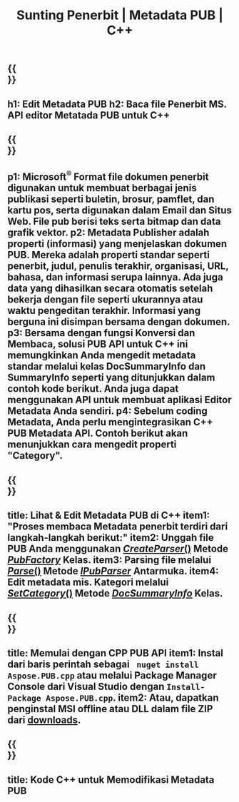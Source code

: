 ﻿---
translation: true
template: /_templates/metadata-cpp.md
title: Sunting Penerbit | Metadata PUB | C++
description: Baca Metadata file Publisher menggunakan PUB C++ API Solution. C++ API lokal memberi Anda akses ke properti SummaryInfo dan DocSummaryInfo.
url: /cpp/metadata/pub/
metakeywords: edit metadata pub, metadata file pub, editor metadata penerbit, baca metadata file pub, baca metadata pub
family: pub
platformtag: cpp
feature: metadata
aliases: /cpp/metadata/
---

{{<section banner>}}
---
h1: Edit Metadata PUB
h2: Baca file Penerbit MS. API editor Metatada PUB untuk C++
---

{{<section overview>}}
---
p1: Microsoft<sup>®</sup> Format file dokumen penerbit digunakan untuk membuat berbagai jenis publikasi seperti buletin, brosur, pamflet, dan kartu pos, serta digunakan dalam Email dan Situs Web. File pub berisi teks serta bitmap dan data grafik vektor.
p2: Metadata Publisher adalah properti (informasi) yang menjelaskan dokumen PUB. Mereka adalah properti standar seperti penerbit, judul, penulis terakhir, organisasi, URL, bahasa, dan informasi serupa lainnya. Ada juga data yang dihasilkan secara otomatis setelah bekerja dengan file seperti ukurannya atau waktu pengeditan terakhir. Informasi yang berguna ini disimpan bersama dengan dokumen.
p3: Bersama dengan fungsi Konversi dan Membaca, solusi PUB API untuk C++ ini memungkinkan Anda mengedit metadata standar melalui kelas DocSummaryInfo dan SummaryInfo seperti yang ditunjukkan dalam contoh kode berikut. Anda juga dapat menggunakan API untuk membuat aplikasi Editor Metadata Anda sendiri.
p4: Sebelum coding Metadata, Anda perlu mengintegrasikan C++ PUB Metadata API. Contoh berikut akan menunjukkan cara mengedit properti "Category".
---

{{<section feature1>}}
---
title: Lihat & Edit Metadata PUB di C++
item1: "Proses membaca Metadata penerbit terdiri dari langkah-langkah berikut:"
item2: Unggah file PUB Anda menggunakan [*CreateParser*()](https://reference.aspose.com/pub/cpp/class/aspose.pub.pub_factory#a88c04c4c35d45ee8febc7e1554d03c4b) Metode [*PubFactory*](https://reference.aspose.com/pub/cpp/class/aspose.pub.pub_factory) Kelas.
item3: Parsing file melalui [*Parse*()](https://reference.aspose.com/pub/cpp/class/aspose.pub.i_pub_parser#ae9fc7043f382a5b4a7b694f0fe477915) Metode [*IPubParser*](https://reference.aspose.com/pub/cpp/class/aspose.pub.i_pub_parser) Antarmuka.
item4: Edit metadata mis. Kategori melalui [*SetCategory*()](https://reference.aspose.com/pub/cpp/class/aspose.pub.doc_summary_info#a2e023fe8e8ecd0bf03bb6c9d561f8fec) Metode [*DocSummaryInfo*](https://reference.aspose.com/pub/cpp/class/aspose.pub.doc_summary_info) Kelas.
---

{{<section feature2>}}
---
title: Memulai dengan CPP PUB API
item1: Instal dari baris perintah sebagai ``` nuget install Aspose.PUB.cpp``` atau melalui Package Manager Console dari Visual Studio dengan ```Install-Package Aspose.PUB.cpp```.
item2: Atau, dapatkan penginstal MSI offline atau DLL dalam file ZIP dari [downloads](https://releases.aspose.com/pub/cpp).
---

{{<section codeexample>}}
---
title: Kode C++ untuk Memodifikasi Metadata PUB
---
